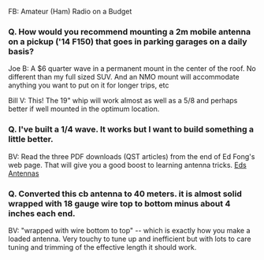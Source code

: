 FB:  Amateur (Ham) Radio on a Budget

### Q. How would you recommend mounting a 2m mobile antenna on a pickup ('14 F150) that goes in parking garages on a daily basis?

Joe B: A $6 quarter wave in a permanent mount in the center of the roof. No different than my full sized SUV. And an NMO mount will accommodate anything you want to put on it for longer trips, etc

Bill V:  This! The 19" whip will work almost as well as a 5/8 and perhaps better if well mounted in the optimum location.

### Q. I've built a 1/4 wave.  It works but I want to build something a little better.

BV: Read the three PDF downloads (QST articles) from the end of Ed Fong's web page. That will give you a good boost to learning antenna tricks. [Eds Antennas](https://edsantennas.weebly.com/about.html)


### Q. Converted this cb antenna to 40 meters. it is almost solid wrapped with 18 gauge wire top to bottom minus about 4 inches each end. 

BV: "wrapped with wire bottom to top" -- which is exactly how you make a loaded antenna. Very touchy to tune up and inefficient but with lots to care tuning and trimming of the effective length it should work.
